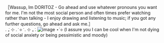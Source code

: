 ［Wassup‚ Im DORITOZ - Go ahead and use whatever pronouns you want for me․ I'm not the most social person and often times prefer watching rather than talking - I enjoy drawing and listening to music; if you got any further questions‚ go ahead and ask me․］                                                                                                                                                                                        
. ݁₊ ⊹ . ݁ ⟡ ݁ . ⊹ ₊ ݁.
![image](https://github.com/user-attachments/assets/0d16ec88-ac5a-46ca-b5b0-68d16f9b87e0)
  ⋆˙⟡
(I assure you I can be cool when I'm not dying of social anxiety or being pessimistic and moody)
